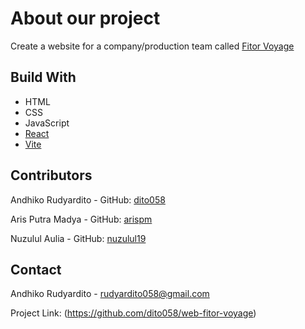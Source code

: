 # About our project

Create a website for a company/production team called [Fitor Voyage](https://www.instagram.com/fitorvoyage.id/)

## Build With

* HTML
* CSS
* JavaScript
* [React](https://reactjs.org/)
* [Vite](https://vitejs.dev/)

## Contributors

Andhiko Rudyardito - GitHub: [dito058](https://github.com/dito058)

Aris Putra Madya - GitHub: [arispm](https://github.com/arispm)

Nuzulul Aulia - GitHub: [nuzulul19](https://github.com/nuzulul19)

## Contact

Andhiko Rudyardito - rudyardito058@gmail.com

Project Link: (https://github.com/dito058/web-fitor-voyage)

